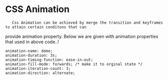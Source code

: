 # CSS Animation 

       Css Animation can be achieved by merge the transition and keyframes to attain certain conditons that can 
provide animation property. Below we are given with animation properties that used in above code..!

    animation-name: demo;
    animation-duration: 3s;
    animation-timing-function: ease-in-out;
    animation-fill-mode: forwards; /* make it to orginal state */
    animation-iteration-count: 3;
    animation-direction: alternate;